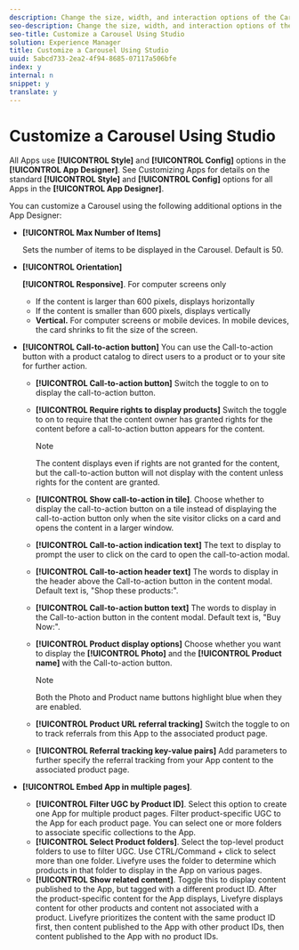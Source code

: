 ```yaml
---
description: Change the size, width, and interaction options of the Carousel app.
seo-description: Change the size, width, and interaction options of the Carousel app.
seo-title: Customize a Carousel Using Studio
solution: Experience Manager
title: Customize a Carousel Using Studio
uuid: 5abcd733-2ea2-4f94-8685-07117a506bfe
index: y
internal: n
snippet: y
translate: y
---
```


# Customize a Carousel Using Studio

All Apps use **[!UICONTROL  Style]** and **[!UICONTROL  Config]** options in the **[!UICONTROL  App Designer]**. See Customizing Apps for details on the standard **[!UICONTROL  Style]** and **[!UICONTROL  Config]** options for all Apps in the **[!UICONTROL  App Designer]**.

You can customize a Carousel using the following additional options in the App Designer:

* **[!UICONTROL  Max Number of Items]** 

  Sets the number of items to be displayed in the Carousel. Default is 50.

* **[!UICONTROL  Orientation]**

  **[!UICONTROL  Responsive]**. For computer screens only

    * If the content is larger than 600 pixels, displays horizontally
    * If the content is smaller than 600 pixels, displays vertically
    * **Vertical.** For computer screens or mobile devices. In mobile devices, the card shrinks to fit the size of the screen.

* **[!UICONTROL  Call-to-action button]** You can use the Call-to-action button with a product catalog to direct users to a product or to your site for further action.

    * **[!UICONTROL  Call-to-action button]** Switch the toggle to on to display the call-to-action button.

    * **[!UICONTROL  Require rights to display products]** Switch the toggle to on to require that the content owner has granted rights for the content before a call-to-action button appears for the content. 

      >[!NOTE]
      >
      >The content displays even if rights are not granted for the content, but the call-to-action button will not display with the content unless rights for the content are granted.

    * **[!UICONTROL  Show call-to-action in tile]**. Choose whether to display the call-to-action button on a tile instead of displaying the call-to-action button only when the site visitor clicks on a card and opens the content in a larger window.
    * **[!UICONTROL  Call-to-action indication text]** The text to display to prompt the user to click on the card to open the call-to-action modal.

    * **[!UICONTROL  Call-to-action header text]** The words to display in the header above the Call-to-action button in the content modal. Default text is, "Shop these products:".

    * **[!UICONTROL  Call-to-action button text]** The words to display in the Call-to-action button in the content modal. Default text is, "Buy Now:".

    * **[!UICONTROL  Product display options]** Choose whether you want to display the **[!UICONTROL  Photo]** and the **[!UICONTROL  Product name]** with the Call-to-action button. 

      >[!NOTE]
      >
      >Both the Photo and Product name buttons highlight blue when they are enabled.

    * **[!UICONTROL  Product URL referral tracking]** Switch the toggle to on to track referrals from this App to the associated product page. 

    * **[!UICONTROL  Referral tracking key-value pairs]** Add parameters to further specify the referral tracking from your App content to the associated product page.


* **[!UICONTROL  Embed App in multiple pages]**.
    * **[!UICONTROL  Filter UGC by Product ID]**. Select this option to create one App for multiple product pages. Filter product-specific UGC to the App for each product page. You can select one or more folders to associate specific collections to the App.
    * **[!UICONTROL  Select Product folders]**. Select the top-level product folders to use to filter UGC. Use CTRL/Command + click to select more than one folder. Livefyre uses the folder to determine which products in that folder to display in the App on various pages.
    * **[!UICONTROL  Show related content]**. Toggle this to display content published to the App, but tagged with a different product ID. After the product-specific content for the App displays, Livefyre displays content for other products and content not associated with a product. Livefyre prioritizes the content with the same product ID first, then content published to the App with other product IDs, then content published to the App with no product IDs.

